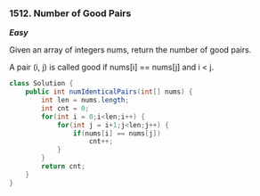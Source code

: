 ### 1512. Number of Good Pairs

***Easy***

Given an array of integers nums, return the number of good pairs.

A pair (i, j) is called good if nums[i] == nums[j] and i < j.

```Java
class Solution {
    public int numIdenticalPairs(int[] nums) {
        int len = nums.length;
        int cnt = 0;
        for(int i = 0;i<len;i++) {
            for(int j = i+1;j<len;j++) {
                if(nums[i] == nums[j])
                    cnt++;
            }
        }
        return cnt;
    }
}
```
